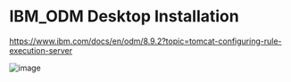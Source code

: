 # IBM_ODM Desktop Installation

https://www.ibm.com/docs/en/odm/8.9.2?topic=tomcat-configuring-rule-execution-server


![image](https://user-images.githubusercontent.com/25939739/188330664-7093f475-6d4c-43d3-9e34-aebdd1fffc6b.png)
